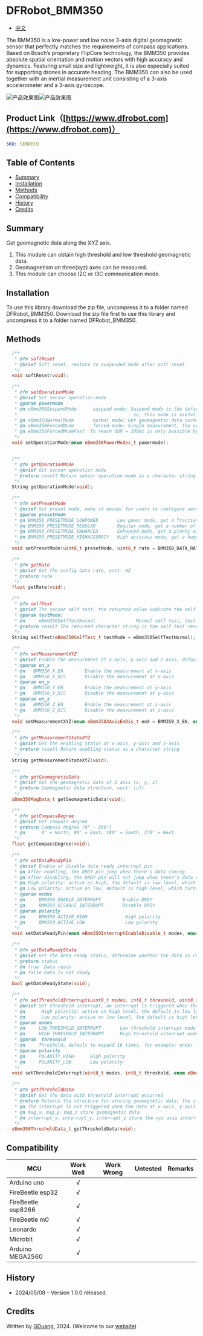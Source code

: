 # DFRobot_BMM350

* [中文](./README_CN.md)

The BMM350 is a low-power and low noise 3-axis digital geomagnetic sensor that perfectly matches the requirements of compass applications. Based on Bosch’s proprietary FlipCore technology, the BMM350 provides absolute spatial orientation and motion vectors with high accuracy and dynamics. Featuring small size and lightweight, it is also especially suited for supporting drones in accurate heading. The BMM350 can also be used together with an inertial measurement unit consisting of a 3-axis accelerometer and a 3-axis gyroscope.

![产品效果图](./resources/images/BMM350.png)![产品效果图](./resources/images/BMM350Size.png)

## Product Link（[https://www.dfrobot.com](https://www.dfrobot.com)）

```yaml
SKU: SEN0619
```

## Table of Contents

* [Summary](#summary)
* [Installation](#installation)
* [Methods](#methods)
* [Compatibility](#compatibility)
* [History](#history)
* [Credits](#credits)

## Summary

Get geomagnetic data along the XYZ axis.

1. This module can obtain high threshold and low threshold geomagnetic data. <br>
2. Geomagnetism on three(xyz) axes can be measured.<br>
3. This module can choose I2C or I3C communication mode.<br>

## Installation

To use this library download the zip file, uncompress it to a folder named DFRobot_BMM350.
Download the zip file first to use this library and uncompress it to a folder named DFRobot_BMM350.

## Methods

```C++
  /**
   * @fn softReset
   * @brief Soft reset, restore to suspended mode after soft reset.
   */
  void softReset(void);

  /**
   * @fn setOperationMode
   * @brief Set sensor operation mode
   * @param powermode
   * @n eBmm350SuspendMode      suspend mode: Suspend mode is the default power mode of BMM350 after the chip is powered, Current consumption in suspend mode is minimal, 
   *                                           so, this mode is useful for periods when data conversion is not needed. Read and write of all registers is possible.
   * @n eBmm350NormalMode       normal mode: Get geomagnetic data normally.      
   * @n eBmm350ForcedMode       forced mode: Single measurement, the sensor restores to suspend mode when the measurement is done.
   * @n eBmm350ForcedModeFast  To reach ODR = 200Hz is only possible by using FM_ FAST.
   */
  void setOperationMode(enum eBmm350PowerModes_t powermode);


  /**
   * @fn getOperationMode
   * @brief Get sensor operation mode
   * @return result Return sensor operation mode as a character string
   */
  String getOperationMode(void);

  /**
   * @fn setPresetMode
   * @brief Set preset mode, make it easier for users to configure sensor to get geomagnetic data (The default collection rate is 12.5Hz)
   * @param presetMode
   * @n BMM350_PRESETMODE_LOWPOWER       Low power mode, get a fraction of data and take the mean value.
   * @n BMM350_PRESETMODE_REGULAR        Regular mode, get a number of data and take the mean value.
   * @n BMM350_PRESETMODE_ENHANCED       Enhanced mode, get a plenty of data and take the mean value.
   * @n BMM350_PRESETMODE_HIGHACCURACY   High accuracy mode, get a huge number of data and take the mean value.
   */
  void setPresetMode(uint8_t presetMode, uint8_t rate = BMM350_DATA_RATE_12_5HZ);

  /**
   * @fn getRate
   * @brief Get the config data rate, unit: HZ
   * @return rate
   */
  float getRate(void);

  /**
   * @fn selfTest
   * @brief The sensor self test, the returned value indicate the self test result.
   * @param testMode:
   * @n     eBmm350SelfTestNormal               Normal self test, test whether x-axis, y-axis and z-axis are connected or short-circuited
   * @return result The returned character string is the self test result
   */
  String selfTest(eBmm350SelfTest_t testMode = eBmm350SelfTestNormal);

  /**
   * @fn setMeasurementXYZ
   * @brief Enable the measurement at x-axis, y-axis and z-axis, default to be enabled. After disabling, the geomagnetic data at x, y, and z axis are wrong.
   * @param en_x
   * @n   BMM350_X_EN        Enable the measurement at x-axis
   * @n   BMM350_X_DIS       Disable the measurement at x-axis
   * @param en_y
   * @n   BMM350_Y_EN        Enable the measurement at y-axis
   * @n   BMM350_Y_DIS       Disable the measurement at y-axis
   * @param en_z
   * @n   BMM350_Z_EN        Enable the measurement at z-axis
   * @n   BMM350_Z_DIS       Disable the measurement at z-axis
   */
  void setMeasurementXYZ(enum eBmm350XAxisEnDis_t enX = BMM350_X_EN, enum eBmm350YAxisEnDis_t enY = BMM350_Y_EN, enum eBmm350ZAxisEnDis_t enZ = BMM350_Z_EN);

  /**
   * @fn getMeasurementStateXYZ
   * @brief Get the enabling status at x-axis, y-axis and z-axis
   * @return result Return enabling status as a character string
   */
  String getMeasurementStateXYZ(void);

  /**
   * @fn getGeomagneticData
   * @brief Get the geomagnetic data of 3 axis (x, y, z)
   * @return Geomagnetic data structure, unit: (uT)
   */
  sBmm350MagData_t getGeomagneticData(void);

  /**
   * @fn getCompassDegree
   * @brief Get compass degree
   * @return Compass degree (0° - 360°)
   * @n      0° = North, 90° = East, 180° = South, 270° = West.
   */
  float getCompassDegree(void);

  /**
   * @fn setDataReadyPin
   * @brief Enable or disable data ready interrupt pin
   * @n After enabling, the DRDY pin jump when there's data coming.
   * @n After disabling, the DRDY pin will not jump when there's data coming.
   * @n High polarity: active on high, the default is low level, which turns to high level when the interrupt is triggered.
   * @n Low polarity: active on low, default is high level, which turns to low level when the interrupt is triggered.
   * @param modes
   * @n     BMM350_ENABLE_INTERRUPT        Enable DRDY
   * @n     BMM350_DISABLE_INTERRUPT       Disable DRDY
   * @param polarity
   * @n     BMM350_ACTIVE_HIGH              High polarity
   * @n     BMM350_ACTIVE_LOW               Low polarity
   */
  void setDataReadyPin(enum eBmm350InterruptEnableDisable_t modes, enum eBmm350IntrPolarity_t polarity=BMM350_ACTIVE_HIGH);

  /**
   * @fn getDataReadyState
   * @brief Get the data ready status, determine whether the data is ready
   * @return status
   * @n true  Data ready
   * @n false Data is not ready
   */
  bool getDataReadyState(void);

  /**
   * @fn setThresholdInterrupt(uint8_t modes, int8_t threshold, uint8_t polarity)
   * @brief Set threshold interrupt, an interrupt is triggered when the geomagnetic value of a channel is beyond/below the threshold
   * @n      High polarity: active on high level, the default is low level, which turns to high level when the interrupt is triggered.
   * @n      Low polarity: active on low level, the default is high level, which turns to low level when the interrupt is triggered.
   * @param modes
   * @n     LOW_THRESHOLD_INTERRUPT       Low threshold interrupt mode
   * @n     HIGH_THRESHOLD_INTERRUPT      High threshold interrupt mode
   * @param  threshold
   * @n     Threshold, default to expand 16 times, for example: under low threshold mode, if the threshold is set to be 1, actually the geomagnetic data below 16 will trigger an interrupt
   * @param polarity
   * @n     POLARITY_HIGH      High polarity
   * @n     POLARITY_LOW       Low polarity
   */
  void setThresholdInterrupt(uint8_t modes, int8_t threshold, enum eBmm350IntrPolarity_t polarity);

  /**
   * @fn getThresholdData
   * @brief Get the data with threshold interrupt occurred
   * @return Returns the structure for storing geomagnetic data, the structure stores the data of 3 axis and interrupt status,
   * @n The interrupt is not triggered when the data at x-axis, y-axis and z-axis are NO_DATA
   * @n mag_x、mag_y、mag_z store geomagnetic data
   * @n interrupt_x、interrupt_y、interrupt_z store the xyz axis interrupt state
   */
  sBmm350ThresholdData_t getThresholdData(void);
```

## Compatibility

| MCU                | Work Well | Work Wrong | Untested | Remarks |
| ------------------ |:---------:|:----------:|:--------:| ------- |
| Arduino uno        | √         |            |          |         |
| FireBeetle esp32   | √         |            |          |         |
| FireBeetle esp8266 | √         |            |          |         |
| FireBeetle m0      | √         |            |          |         |
| Leonardo           | √         |            |          |         |
| Microbit           | √         |            |          |         |
| Arduino MEGA2560   | √         |            |          |         |

## History

- 2024/05/08 - Version 1.0.0 released.

## Credits

Written by [GDuang](yonglei.ren@dfrobot.com), 2024. (Welcome to our [website](https://www.dfrobot.com/))
